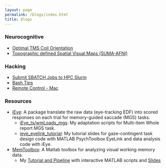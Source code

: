```yaml
---
layout: page
permalink: /blogs/index.html
title: blogs
---
```


### Neurocognitive

- [Optimal TMS Coil Orientation](https://classic-comb-130.notion.site/Optimal-TMS-Coil-Orientation-67cead69b489400e82980f61b68994c1?pvs=4)
- [Topographic defined Spatial Visual Maps (SUMA-AFNI)](https://classic-comb-130.notion.site/Topographical-Spatial-Visual-Maps-183d241be78e4a37b98755d7fdab9bba?pvs=4)

### Hacking

- [Submit SBATCH Jobs to HPC Slurm](https://classic-comb-130.notion.site/Submit-Jobs-to-HPC-Slurm-34dfb2417fa0407da32dae4002401d5e?pvs=4)
- [Bash Tips](https://classic-comb-130.notion.site/ssh-Issues-baa2e0ac79a54d108c5ace253c709eca?pvs=4)
- [Remote Control - Mac](https://classic-comb-130.notion.site/Remote-Control-Mac-02d1741e3bc74ca69758ba912a1a3ad9?pvs=4)

### Resources

- [iEye](https://wemackey.github.io/iEye/): A package translate the raw data (eye-tracking EDF) into scored responses on each trial for memory-guided saccade (MGS) tasks.
  - [iEye_ts/wmLoads_mgs](https://github.com/Qingqing-Yang-177/iEye_qy-WMLoads/tree/iEye_ts/): My adaptation scripts for Multi-item Whole report MGS task.
  - [ieye_eyelink_tutorial](file/ieye_eyelink_tutorial.pdf): My tutorial slides for gaze-contingent task design code with MATLAB PsychToolbox EyeLink and data analysis code with iEye.
- [MemToolbox](https://github.com/visionlab/MemToolbox): A Matlab toolbox for analyzing visual working memory data.
  - My [Tutorial and Pipeline](https://github.com/Qingqing-Yang-177/MemToolbox_Tutorial-Pipeline/tree/master) with interactive MATLAB scripts and [Slides](https://github.com/Qingqing-Yang-177/MemToolbox_Tutorial-Pipeline/blob/master/tutorial_slides.pdf)


<br>
